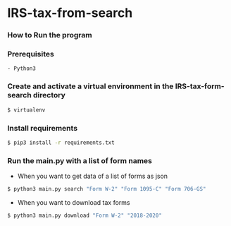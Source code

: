 # IRS-tax-from-search

### How to Run the program 

### Prerequisites
    - Python3

### Create and activate a virtual environment in the IRS-tax-form-search directory
```sh
$ virtualenv
```

### Install requirements
```sh
$ pip3 install -r requirements.txt
```

### Run the main.py with a list of form names 
- When you want to get data of a list of forms as json
```sh
$ python3 main.py search "Form W-2" "Form 1095-C" "Form 706-GS"
```

- When you want to download tax forms 
```sh
$ python3 main.py download "Form W-2" "2018-2020"
```





